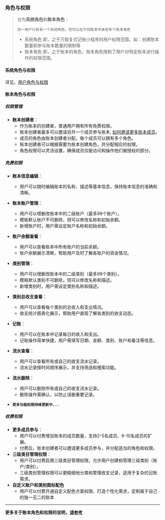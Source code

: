 ### 角色与权限

> 分为**系统角色**和**账本角色**：
>
> `同一用户只有有一个系统角色，但可以在不同账本中承担多个账本角色`
>
> - 系统角色
>   即，之于万能复式记账小程序的用户权限范围，如：创建账本数量和参与账本数量的限制等
> - 账本角色
>   即，之于账本的角色，账本角色限制了用户对特定账本进行操作的权限范围。

#### 系统角色与权限

详见，[用户角色与权限](./user-and-roles.md)

#### 账本角色与权限

##### 权限管理

- **账本创建者**：
  - 作为账本的创建者，普通用户拥有所有免费权限。
  - 账本创建者最多可以邀请另外一个成员参与账本, [如何邀请更多账本成员](./如何添加更多账本成员.md)。
  - 成员的角色由账本创建者分配，每个成员可以拥有多个角色。
  - 账本创建者可以根据需要为账本创建角色，并分配相应的权限。
  - 角色权限可以灵活设置，确保成员仅能访问和操作他们被授权的部分。

##### 免费权限

- **账本信息编辑**：
  - 用户可以随时编辑账本的名称、描述等基本信息，保持账本信息的准确和清晰。

- **账本账户管理**：
  - 用户可以增删改账本中的二级账户（最多99个账户）。
  - 模板默认账户不可删除，但可以修改名称和初始余额。
  - 新增账户时，用户需设定账户名称和初始余额。

- **账户余额查看**：
  - 用户可以查看账本中所有账户的当前余额。
  - 账户余额展示清晰，帮助用户及时了解各账户的资金情况。

- **类别管理**：
  - 用户可以增删改账本中的二级类别（最多99个类别）。
  - 模板默认类别不可删除，但可以修改名称和描述。
  - 新增类别时，用户需设定类别名称和描述。

- **类别总收支查看**：
  - 用户可以查看每个类别的总收入和支出情况。
  - 收支统计图表化展示，帮助用户直观了解各类别的收支动态。

- **记账**：
  - 用户可以在账本中记录每日的收入和支出。
  - 记账操作简单快捷，用户需填写日期、金额、类别、账户和备注等信息。

- **流水查看**：
  - 用户可以查看所有或自己的收支流水记录。
  - 流水记录按时间顺序展示，并支持筛选和搜索功能。

- **流水删除**：
  - 用户可以删除所有或自己的收支流水记录。
  - 删除操作需确认，以防止误删重要记录。
- **`更多功能权限持续更新中...`**

##### 收费权限

- **更多成员参与**：
  - 用户可以付费增加账本的成员数量，支持2-5名成员、6-10名成员的扩展。
  - 付费后，账本创建者可以邀请更多成员参与，并分配适当的角色和权限。
- **三级类目管理权限**：
  - 用户可以付费启用三级类目管理权限，允许用户创建和管理三级类别（账户/类别）。
  - 三级类别管理权限可以更精细地分类和管理收支记录，适用于复杂的记账需求。
- **自定义账户和类别图标配色**
  - 用户可以付费开通自定义配色方案权限，打造个性化需求，定制属于自己的独一无二的账本



---

**更多关于账本角色和权限的说明，[请参考](./roles-and-permissions/summary.md)**
